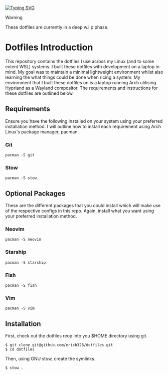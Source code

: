 [![Typing SVG](https://readme-typing-svg.demolab.com?font=VT323&size=40&pause=1000&color=15FF00&width=435&lines=eric's+%2Fdotfiles)](https://git.io/typing-svg)

> [!WARNING]
> These dotfiles are currently in a deep w.i.p phase.

# Dotfiles Introduction

This repository contains the dotfiles I use across my Linux (and to some extent WSL) systems. I built these dotfiles with development on a laptop in mind. My goal was to maintain a minimal lightweight environment whilst also learning the what things could be done when ricing a system. My environment that I built these dotfiles on is a laptop running Arch utilising Hyprland as a Wayland compositor. The requirements and instructions for these dotfiles are outlined below.

## Requirements

Ensure you have the following installed on your system using your preferred installation method. I will outline how to install each requirement using Arch Linux's package manager, pacman.

### Git

```
pacman -S git
```

### Stow

```
pacman -S stow
```

## Optional Packages

These are the different packages that you could install which will make use of the respective configs in this repo. Again, install what you want using your preferred installation method.

### Neovim

```
pacman -S neovim
```

### Starship

```
pacman -S starship
```

### Fish

```
pacman -S fish
```

### Vim

```
pacman -S vim
```

## Installation

First, check out the dotfiles reop into you $HOME directory using git.

```
$ git clone git@github.com/ericb326/dotfiles.git
$ cd dotfiles
```

Then, using GNU stow, create the symlinks.

```
$ stow .
```

